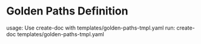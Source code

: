 # Golden Paths Definition

usage: Use create-doc with templates/golden-paths-tmpl.yaml
run: create-doc templates/golden-paths-tmpl.yaml
